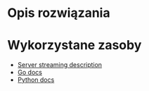 # Opis rozwiązania

# Wykorzystane zasoby

* [Server streaming description](https://tamerlan.dev/the-beginners-guide-to-grpc-with-examples/)
* [Go docs](https://grpc.io/docs/languages/go/quickstart/)
* [Python docs](https://grpc.io/docs/languages/python/quickstart/)
